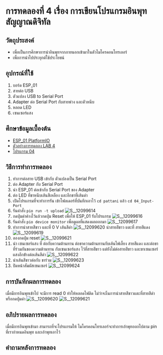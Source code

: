 # การทดลองที่ 4 เรื่อง การเขียนโปรแกรมอินพุทสัญญาณดิจิทัล 
## วัตถุประสงค์ 
  * เพื่อเป็นการศึกษาการนำอินพุทจากภายนอกเข้ามาในตัวไมโครคอนโทรเลอร์
  * เพื่อการนำไปประยุกต์ใช้ประโยชน์
## อุปกรณ์ที่ใช้ 
  1. บอร์ด ESP_01
  2. สายต่อ USB
  3. ตัวแปลง USB to Serial Port
  4. Adapter ต่อ Serial Port กับสายพ่วง และตัวหนีบ
  5. หลอด LED
  6. เซนเซอร์แสง  
## ศึกษาข้อมูลเบื้องต้น 
  * [ESP_01 PlatformIO](https://docs.platformio.org/en/latest/boards/espressif8266/esp01.html)
  * [ตัวอย่างการทดลอง LAB 4](https://youtu.be/nFqoZT26U5k)
  * [โปรแกรม 04](https://github.com/bundit-srihin/lab63b/blob/main/examples/04_Input-Port/src/main.cpp)
## วิธีการทำการทดลอง 
  1. ทำการต่อสาย USB เข้ากับ ตัวแปลงเป็น Serial Port 
  2. ต่อ Adapter กับ Serial Port
  3. นำ ESP_01 ต่อเข้ากับ Serial Port ของ Adapter
  4. ต่อ LED ที่ขาหนีบเส้นสีเหลือง และอีกขาที่เส้นดำ
  5. เปิดโปรแกรมที่จะทำการรัน เข้าโฟลเดอร์ที่บันทึกเอาไว้ `cd pattani` แล้ว `cd 04_Input-Port`
  6. รันคำสั่ง `pio run -t upload`
![S__12099614](https://user-images.githubusercontent.com/80879119/111993865-b1651f80-8b49-11eb-9623-d0fe4da0e445.jpg)
  7. กดปุ่มดำค้างไว้แล้วกดปุ่ม Reset เพื่อให้ ESP_01 รับโปรแกรม
![S__12099616](https://user-images.githubusercontent.com/80879119/111993929-c17cff00-8b49-11eb-9443-9503a5847af7.jpg)
  8. รันคำสั่ง `pio device monitor` เพื่อดูผลที่แสดงผลออกมา
![S__12099617](https://user-images.githubusercontent.com/80879119/111993957-cc379400-8b49-11eb-8413-c2ed73c629f7.jpg)
  9. ทำการนำสายสีขาว แตะที่ 0 V เส้นสีดำ
![S__12099620](https://user-images.githubusercontent.com/80879119/111994145-ff7a2300-8b49-11eb-9e43-6ff0aec5ef5e.jpg)
     นำสายสีขาว แตะที่ สายสีแดง
![S__12099619](https://user-images.githubusercontent.com/80879119/111994336-40723780-8b4a-11eb-962f-c1d9740c043d.jpg)
  10. ลองกดปุ่ม reset
![S__12099621](https://user-images.githubusercontent.com/80879119/111994211-1751a700-8b4a-11eb-9bef-dc9489140821.jpg)
  11. นำ เซนเซอร์แสง ที่ ต่อกับความต้านทาน ต่อขาความต้านทานกับเส้นไฟเลี้ยง สายสีแดง และต่อขาที่ร่วมกันของความต้านทาน กับเซนเซอร์แสง ไว้ที่สายสีขาว แต่ยังไม่ต่อสายสีขาว และขาเซนเซอร์แสงอีกข่้างต่อเส้นสีดำ
![S__12099622](https://user-images.githubusercontent.com/80879119/111994384-4a943600-8b4a-11eb-9960-06fcae16c3e2.jpg)
  12. นำเส้นสีขาวต่อกับ ขาร่วม
![S__12099623](https://user-images.githubusercontent.com/80879119/111994510-6f88a900-8b4a-11eb-9d1c-1bf5ce9fb5b6.jpg)
  13. ปิดหน้าสัมผัสเซนเซอร์ 
![S__12099624](https://user-images.githubusercontent.com/80879119/111994515-70213f80-8b4a-11eb-89ee-cb61ca892fad.jpg) 
## การบันทึกผลการทดลอง 
 เมื่อมีการอินพุทเข้าไป จะมีการ read 0 ทำให้หลอดไฟติด ไม่ว่าจะเ็นการนำสายสีขาวแตะที่สายสีดำ หรือกดปุ่มดำ
![S__12099620](https://user-images.githubusercontent.com/80879119/111994145-ff7a2300-8b49-11eb-9e43-6ff0aec5ef5e.jpg)
![S__12099621](https://user-images.githubusercontent.com/80879119/111994211-1751a700-8b4a-11eb-9bef-dc9489140821.jpg)
## อภิปรายผลการทดลอง 
 เมื่อมีการอินพุทเข้ามา สามารถที่จะโปรแกรมให้ ไมโครคอนโทรเลอร์จะทำการเอ้าพุทออกไปตาม pin ที่เรากำหนดอินพุท และเอ้าพุทเอาไว้
## คำถามหลังการทดลอง 
